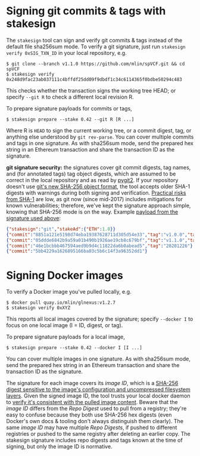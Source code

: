 # Signing git commits & tags with stakesign

The `stakesign` tool can sign and verify git commits & tags instead of the default file sha256sum mode. To verify a git signature, just run `stakesign verify 0xSIG_TXN_ID` in your local repository, e.g.

```
$ git clone --branch v1.1.0 https://github.com/mlin/spVCF.git && cd spVCF
$ stakesign verify 0x248d9fac23ab037111c4bffdf25dd09f9dbdf1c34c6114365f0bdbe50294c483
```

This checks whether the transaction signs the working tree HEAD; or specify `--git R` to check a different local revision R.

To prepare signature payloads for commits or tags,

```
$ stakesign prepare --stake 0.42 --git R [R ...]
```

Where R is `HEAD` to sign the current working tree, or a commit digest, tag, or anything else understood by `git rev-parse`. You can cover multiple commits and tags in one signature. As with sha256sum mode, send the prepared hex string in an Ethereum transaction and share the transaction ID as the signature.

**git signature security:** the signatures cover git commit digests, tag names, and (for annotated tags) tag object digests, which are assumed to be correct in the local repository and as read by [pygit2](https://github.com/libgit2/pygit2). If your repository doesn't use [git's new SHA-256 object format](https://github.blog/2020-10-19-git-2-29-released/), the tool accepts older SHA-1 digests with warnings during both signing and verification. [Practical risks from SHA-1](https://git-scm.com/docs/hash-function-transition/) are low, as git now (since mid-2017) includes mitigations for known vulnerabilities; therefore, we've kept the signature approach simple, knowing that SHA-256 mode is on the way. Example [payload from the signature used above](https://etherscan.io/tx/0x248d9fac23ab037111c4bffdf25dd09f9dbdf1c34c6114365f0bdbe50294c483):

```json
{"stakesign":"git","stakeAd":{"ETH":1.0}}
{"commit":"8851a121e5198d74eba19387628711d305d54e33","tag":"v1.0.0","tagObject":"5cfd7b363843ea6c208673b2b535a69327f2a62f"}
{"commit":"05ddde6842b9a59a01b490b1926ae19cb8c679bf","tag":"v1.1.0","tagObject":"0b3568bd20328ffe998a4f4b4e29e5e30418ce87"}
{"commit":"46e1bcbbb467594aed9b9d4c11822da6b0abead5","tag":"20201226"}
{"commit":"5bb4229a1626895166ba03c5b6c14f3a96352dd1"}
```
# Signing Docker images

To verify a Docker image you've pulled locally, e.g.

```
$ docker pull quay.io/mlin/glnexus:v1.2.7
$ stakesign verify 0xXYZ
```

This reports all local images covered by the signature; specify `--docker I` to focus on one local image (I = ID, digest, or tag).

To prepare signature payloads for a local image,

```
$ stakesign prepare --stake 0.42 --docker I [I ...]
```

You can cover multiple images in one signature. As with sha256sum mode, send the prepared hex string in an Ethereum transaction and share the transaction ID as the signature.

The signature for each image covers its *image ID*, which is a [SHA-256 digest sensitive to the image's configuration and uncompressed filesystem layers](https://windsock.io/explaining-docker-image-ids/). Given the signed image ID, the tool trusts your local docker daemon to [verify it's consistent with the pulled image content](https://github.com/moby/moby/blob/9f72510b699379abbcb756f92ffa8a2d440d3be9/distribution/pull_v2.go#L896-L915). Beware that the *image ID* differs from the *Repo Digest* used to pull from a registry; they're easy to confuse because they both use SHA-256 hex digests (even Docker's own docs & tooling don't always distinguish them clearly). The same *image ID* may have multiple *Repo Digests*, if pushed to different registries or pushed to the same registry after deleting an earlier copy. The stakesign signature includes repo digests and tags known at the time of signing, but only the image ID is normative.
